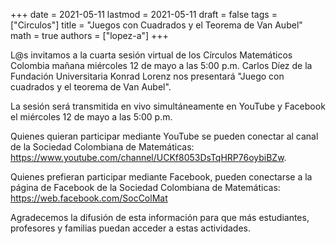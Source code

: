 +++
date      = 2021-05-11
lastmod   = 2021-05-11
draft     = false
tags      = ["Circulos"]
title     = "Juegos con Cuadrados y el Teorema de Van Aubel"
math      = true
authors   = ["lopez-a"]
+++

L@s invitamos a la cuarta sesión virtual de los Círculos Matemáticos Colombia mañana miércoles 12 de mayo a las 5:00 p.m. Carlos Díez de la Fundación Universitaria Konrad Lorenz nos presentará "Juego con cuadrados y el teorema de Van Aubel". 

La sesión será transmitida en vivo simultáneamente en YouTube y Facebook el miércoles 12 de mayo a las 5:00 p.m.

Quienes quieran participar mediante YouTube se pueden conectar al canal de la Sociedad Colombiana de Matemáticas:   
https://www.youtube.com/channel/UCKf8053DsTqHRP76oybiBZw. 

Quienes prefieran participar mediante Facebook, pueden conectarse a la página de Facebook de la Sociedad Colombiana de Matemáticas: 
https://web.facebook.com/SocColMat

Agradecemos la difusión de esta información para que más estudiantes, profesores y familias puedan acceder a estas actividades.
